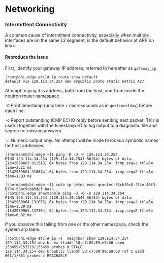 # Networking

### Intermittent Connectivity

A common cause of intermittent connectivity, especially when multiple interfaces are on the same L2 segment, is the default behavior of ARP on linux.

#### Reproduce the issue

First, identify your gateway IP address, referred to hereafter as `gateway_ip`

```shell-session
[root@chi-edge etc]# ip route show default
default via 129.114.34.254 dev brpublic proto static metric 427
```

Attempt to ping this address, both from the host, and from inside the neutron router namespace.

`-D` Print timestamp (unix time + microseconds as in `gettimeofday`) before each line.

`-O` Report outstanding ICMP ECHO reply before sending next packet. This is useful together with the timestamp -D to log output to a diagnostic file and search for missing answers.

`-n` Numeric output only. No attempt will be made to lookup symbolic names for host addresses.

```shell-session
[shermanm@chi-edge ~]$ ping -D -O -n 129.114.34.254
PING 129.114.34.254 (129.114.34.254) 56(84) bytes of data.
[1642959883.911513] 64 bytes from 129.114.34.254: icmp_seq=1 ttl=64 time=2.21 ms
[1642959884.910674] 64 bytes from 129.114.34.254: icmp_seq=2 ttl=64 time=1.83 ms
```

```shell-session
[shermanm@chi-edge ~]$ sudo ip netns exec qrouter-33cbf0c8-ff4e-40f3-b704-55bc9cbb5dcf bash
[root@chi-edge shermanm]# ping -D -O -n 129.114.34.254
PING 129.114.34.254 (129.114.34.254) 56(84) bytes of data.
[1642959964.131076] 64 bytes from 129.114.34.254: icmp_seq=1 ttl=64 time=1.29 ms
[1642959965.137204] 64 bytes from 129.114.34.254: icmp_seq=2 ttl=64 time=6.02 ms
```

If you observe this failing from one or the other namespace, check the system arp table.

```shell-session
[root@chi-edge etc]# ip -s  neighbor show 129.114.34.254
129.114.34.254 dev br-ex lladdr 50:c7:09:09:e9:60 used 153459/153519/153459 probes 0 STALE
129.114.34.254 dev brpublic lladdr 50:c7:09:09:e9:60 ref 1 used 661/1/661 probes 4 REACHABLE
```

